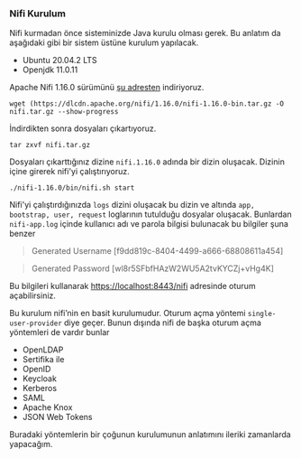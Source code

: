 ### Nifi Kurulum
 
Nifi kurmadan önce sisteminizde Java kurulu olması gerek.
Bu anlatım da aşağıdaki gibi bir sistem üstüne kurulum yapılacak.
- Ubuntu 20.04.2 LTS
- Openjdk 11.0.11
 
Apache Nifi 1.16.0 sürümünü [şu adresten](https://dlcdn.apache.org/nifi/1.16.0/nifi-1.16.0-bin.tar.gz) indiriyoruz.
 
`wget (https://dlcdn.apache.org/nifi/1.16.0/nifi-1.16.0-bin.tar.gz -O nifi.tar.gz --show-progress`
 
İndirdikten sonra dosyaları çıkartıyoruz.
 
`tar zxvf nifi.tar.gz`
 
Dosyaları çıkarttığınız dizine `nifi.1.16.0` adında bir dizin oluşacak. Dizinin içine girerek nifi'yi çalıştırıyoruz.
 
`./nifi-1.16.0/bin/nifi.sh start`
 
Nifi'yi çalıştırdığınızda `logs` dizini oluşacak bu dizin ve altında `app, bootstrap, user, request` loglarının tutulduğu dosyalar oluşacak. Bunlardan `nifi-app.log` içinde kullanıcı adı ve parola bilgisi bulunacak bu bilgiler şuna benzer
 
>Generated Username [f9dd819c-8404-4499-a666-68808611a454]

>Generated Password [wl8r5SFbfHAzW2WU5A2tvKYCZj+vHg4K]
 
Bu bilgileri kullanarak [https://localhost:8443/nifi](https://localhost:8443/nifi) adresinde oturum açabilirsiniz.
 
Bu kurulum nifi’nin en basit kurulumudur. Oturum açma yöntemi `single-user-provider` diye geçer. Bunun dışında nifi de başka oturum açma yöntemleri de vardır bunlar
- OpenLDAP
- Sertifika ile
- OpenID
- Keycloak
- Kerberos
- SAML
- Apache Knox
- JSON Web Tokens
 
Buradaki yöntemlerin bir çoğunun kurulumunun anlatımını ileriki zamanlarda yapacağım.